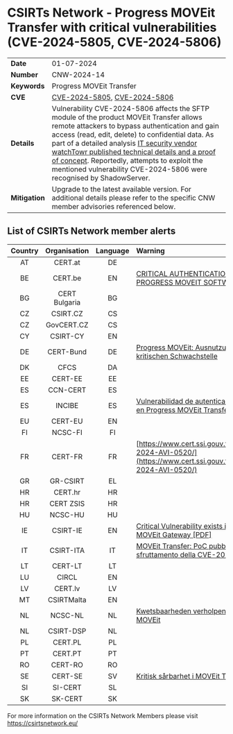 # CSIRTs Network - Progress MOVEit Transfer with critical vulnerabilities (CVE-2024-5805, CVE-2024-5806)
|   |   |
|---|---|
| **Date** | 01-07-2024 |
| **Number** | CNW-2024-14 | 
| **Keywords** | Progress MOVEit Transfer | 
| **CVE** | [CVE-2024-5805](https://community.progress.com/s/article/MOVEit-Gateway-Critical-Security-Alert-Bulletin-June-2024-CVE-2024-5805), [CVE-2024-5806](https://community.progress.com/s/article/MOVEit-Transfer-Product-Security-Alert-Bulletin-June-2024-CVE-2024-5806) | 
| **Details** | Vulnerability CVE-2024-5806 affects the SFTP module of the product MOVEit Transfer allows remote attackers to bypass authentication and gain access (read, edit, delete) to confidential data. As part of a detailed analysis [IT security vendor watchTowr published technical details and a proof of concept](https://labs.watchtowr.com/auth-bypass-in-un-limited-scenarios-progress-moveit-transfer-cve-2024-5806/). Reportedly, attempts to exploit the mentioned vulnerability CVE-2024-5806 were recognised by ShadowServer. |
| **Mitigation** | Upgrade to the latest available version. For additional details please refer to the specific CNW member advisories referenced below. |

## List of CSIRTs Network member alerts

| Country | Organisation | Language | Warning |
| :-----: | :----------: | :------: | :------ | 
| AT | CERT.at | DE | |
| BE | CERT.be | EN | [CRITICAL AUTHENTICATION BYPASS IN PROGRESS MOVEIT SOFTWARE](https://cert.be/en/advisory/warning-critical-authentication-bypass-progress-moveit-software-patch-immediately) |
| BG | CERT Bulgaria | BG | |
| CZ | CSIRT.CZ | CS | |
| CZ | GovCERT.CZ | CS | |
| CY | CSIRT-CY | EN | |
| DE | CERT-Bund | DE | [Progress MOVEit: Ausnutzung einer kritischen Schwachstelle](https://www.bsi.bund.de/SharedDocs/Cybersicherheitswarnungen/DE/2024/2024-248937-1032.pdf?__blob=publicationFile&v=2) |
| DK | CFCS | DA | |
| EE | CERT-EE | EE | |
| ES | CCN-CERT | ES | |
| ES | INCIBE | ES |  [Vulnerabilidad de autenticación inadecuada en Progress MOVEit Transfer](https://www.incibe.es/incibe-cert/alerta-temprana/avisos/vulnerabilidad-de-autenticacion-inadecuada-en-progress-moveit-transfer) |
| EU | CERT-EU | EN | |
| FI | NCSC-FI | FI | |
| FR | CERT-FR | FR | [https://www.cert.ssi.gouv.fr/avis/CERTFR-2024-AVI-0520/](https://www.cert.ssi.gouv.fr/avis/CERTFR-2024-AVI-0520/) |
| GR | GR-CSIRT | EL | |
| HR | CERT.hr | HR | |
| HR | CERT ZSIS | HR | |
| HU | NCSC-HU | HU | |
| IE | CSIRT-IE | EN | [Critical Vulnerability exists in Progress MOVEit Gateway [PDF]](https://www.ncsc.gov.ie/pdfs/Progress_MOVEit_Vulnerability_CVE_2024_5805.pdf) |
| IT | CSIRT-ITA | IT | [MOVEit Transfer: PoC pubblico per lo sfruttamento della CVE-2024-5806](https://www.csirt.gov.it/contenuti/moveit-transfer-poc-pubblico-per-lo-sfruttamento-della-cve-2024-5806-al02-240626-csirt-ita) |
| LT | CERT-LT | LT | |
| LU | CIRCL | EN | |
| LV | CERT.lv | LV | |
| MT | CSIRTMalta | EN | |
| NL | NCSC-NL | NL | [Kwetsbaarheden verholpen in Progress MOVEit](https://advisories.ncsc.nl/advisory?id=NCSC-2024-0267) |
| NL | CSIRT-DSP | NL | |
| PL | CERT.PL | PL | |
| PT | CERT.PT | PT | |
| RO | CERT-RO | RO | |
| SE | CERT-SE | SV | [Kritisk sårbarhet i MOVEit Transfer](https://www.cert.se/2024/06/kritisk-sarbarhet-i-moveit-transfer.html) |
| SI | SI-CERT | SL | |
| SK | SK-CERT | SK | |

 

For more information on the CSIRTs Network Members please visit https://csirtsnetwork.eu/ 

